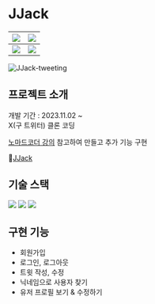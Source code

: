 # JJack

| <img src="https://github.com/zero0205/Nwitter/assets/65704524/0d533fd9-0e97-4246-a2cf-b5fbe236d96e"> | <img src="https://github.com/zero0205/Nwitter/assets/65704524/36582f7a-bbbb-43ca-8fb0-a961fe244767"> |
| ---------------------------------------------------------------------------------------------------- | ---------------------------------------------------------------------------------------------------- |
| <img src="https://github.com/zero0205/Nwitter/assets/65704524/fde41936-e344-4244-b9b1-c66cb112e4a8"> | <img src="https://github.com/zero0205/Nwitter/assets/65704524/b9682517-96a2-4f13-a486-150fa935b7ed"> |

![JJack-tweeting](https://github.com/zero0205/Nwitter/assets/65704524/e7ffb097-34dd-4a5f-a25d-ac3642a6b0fa)

## 프로젝트 소개

개발 기간 : 2023.11.02 ~  
X(구 트위터) 클론 코딩

[노마드코더 강의](https://nomadcoders.co/nwitter/lobby) 참고하여 만들고 추가 기능 구현

🔗[JJack](https://nwitter-64113.web.app/)

## 기술 스택

<img  src="https://img.shields.io/badge/React-61DAFB?logo=React&logoColor=white">   
<img  src="https://img.shields.io/badge/typescript-3178C6?logo=typescript&logoColor=white">

<img  src="https://img.shields.io/badge/Firebase-071a2b?logo=firebase&logoColor=FFCA28">

## 구현 기능

- 회원가입
- 로그인, 로그아웃
- 트윗 작성, 수정
- 닉네임으로 사용자 찾기
- 유저 프로필 보기 & 수정하기
